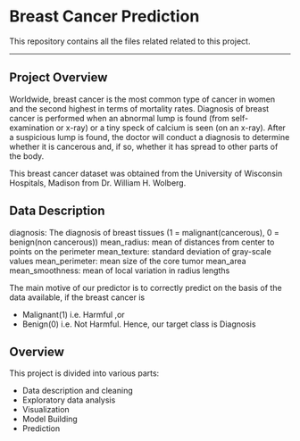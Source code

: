 # Breast Cancer Prediction

This repository contains all the files related related to this project.

--------------------------------------------------------------------------------------------------------------------------------------------------------------------------------

## Project Overview

Worldwide, breast cancer is the most common type of cancer in women and the second highest in terms of mortality rates.
Diagnosis of breast cancer is performed when an abnormal lump is found (from self-examination or x-ray) or a tiny speck of
calcium is seen (on an x-ray). After a suspicious lump is found, the doctor will conduct a diagnosis to determine whether
it is cancerous and, if so, whether it has spread to other parts of the body.

This breast cancer dataset was obtained from the University of Wisconsin Hospitals, Madison from Dr. William H. Wolberg.


## Data Description

diagnosis: The diagnosis of breast tissues (1 = malignant(cancerous), 0 = benign(non cancerous))
mean_radius: mean of distances from center to points on the perimeter
mean_texture: standard deviation of gray-scale values
mean_perimeter: mean size of the core tumor
mean_area
mean_smoothness: mean of local variation in radius lengths

The main motive of our predictor is to correctly predict on the basis of the data available, if the breast cancer is

- Malignant(1) i.e. Harmful ,or
- Benign(0) i.e. Not Harmful.
Hence, our target class is Diagnosis


## Overview 

This project is divided into various parts:
- Data description and cleaning
- Exploratory data analysis
- Visualization
- Model Building
- Prediction

